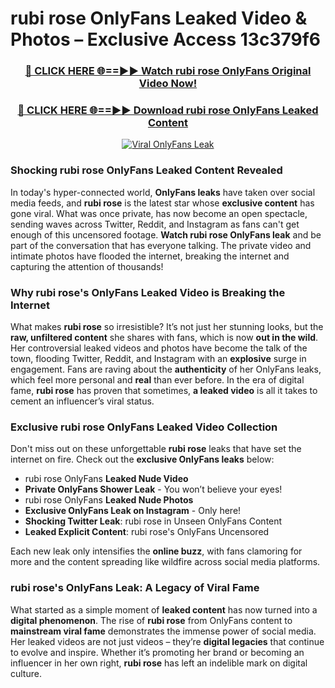 # rubi rose OnlyFans Leaked Video & Photos – Exclusive Access 13c379f6

<div align="center">

### [🔴 CLICK HERE 🌐==►► Watch rubi rose OnlyFans Original Video Now!](https://aff.leakpic.com/?utm_medium=9dac6e3e92780789e695eb65dc45befdb20081c8&utm_campaign=Link_for_leakpic_com_13c379f6)

### [🔴 CLICK HERE 🌐==►► Download rubi rose OnlyFans Leaked Content](https://aff.leakpic.com/?utm_medium=9dac6e3e92780789e695eb65dc45befdb20081c8&utm_campaign=Link_for_leakpic_com_13c379f6)

[![Viral OnlyFans Leak](https://i.ibb.co.com/xMMVF88/686577567.gif)](https://aff.leakpic.com/?utm_medium=9dac6e3e92780789e695eb65dc45befdb20081c8&utm_campaign=Link_for_leakpic_com_13c379f6)

</div>

### Shocking rubi rose OnlyFans Leaked Content Revealed
In today's hyper-connected world, **OnlyFans leaks** have taken over social media feeds, and **rubi rose** is the latest star whose **exclusive content** has gone viral. What was once private, has now become an open spectacle, sending waves across Twitter, Reddit, and Instagram as fans can't get enough of this uncensored footage. 
**Watch rubi rose OnlyFans leak** and be part of the conversation that has everyone talking. The private video and intimate photos have flooded the internet, breaking the internet and capturing the attention of thousands!

### Why rubi rose's OnlyFans Leaked Video is Breaking the Internet
What makes **rubi rose** so irresistible? It’s not just her stunning looks, but the **raw, unfiltered content** she shares with fans, which is now **out in the wild**. Her controversial leaked videos and photos have become the talk of the town, flooding Twitter, Reddit, and Instagram with an **explosive** surge in engagement. 
Fans are raving about the **authenticity** of her OnlyFans leaks, which feel more personal and **real** than ever before. In the era of digital fame, **rubi rose** has proven that sometimes, **a leaked video** is all it takes to cement an influencer’s viral status.

### Exclusive rubi rose OnlyFans Leaked Video Collection
Don't miss out on these unforgettable **rubi rose** leaks that have set the internet on fire. Check out the **exclusive OnlyFans leaks** below:

- rubi rose OnlyFans **Leaked Nude Video**
- **Private OnlyFans Shower Leak** - You won’t believe your eyes!
- rubi rose OnlyFans **Leaked Nude Photos**
- **Exclusive OnlyFans Leak on Instagram** - Only here!
- **Shocking Twitter Leak**: rubi rose in Unseen OnlyFans Content
- **Leaked Explicit Content**: rubi rose's OnlyFans Uncensored

Each new leak only intensifies the **online buzz**, with fans clamoring for more and the content spreading like wildfire across social media platforms.

### rubi rose's OnlyFans Leak: A Legacy of Viral Fame
What started as a simple moment of **leaked content** has now turned into a **digital phenomenon**. The rise of **rubi rose** from OnlyFans content to **mainstream viral fame** demonstrates the immense power of social media. 
Her leaked videos are not just videos – they’re **digital legacies** that continue to evolve and inspire. Whether it’s promoting her brand or becoming an influencer in her own right, **rubi rose** has left an indelible mark on digital culture.
